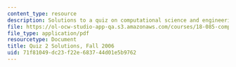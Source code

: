 ```yaml
---
content_type: resource
description: Solutions to a quiz on computational science and engineering.
file: https://ol-ocw-studio-app-qa.s3.amazonaws.com/courses/18-085-computational-science-and-engineering-i-fall-2008/71f81049dc23f22e683744d01e5b9762_q2_sol_18085_f06.pdf
file_type: application/pdf
resourcetype: Document
title: Quiz 2 Solutions, Fall 2006
uid: 71f81049-dc23-f22e-6837-44d01e5b9762
---
```


